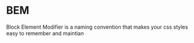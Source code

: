 # BEM

Block Element Modifier is a naming convention that makes your css styles easy to remember and maintian
